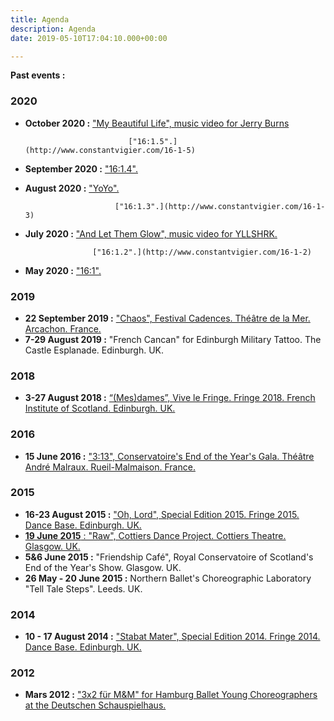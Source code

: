 ```yaml
---
title: Agenda
description: Agenda
date: 2019-05-10T17:04:10.000+00:00

---
```

**Past events :**

### 2020

* **October 2020 :** ["My Beautiful Life", music video for Jerry Burns](http://www.constantvigier.com/mybeautifullife)

                             ["16:1.5".](http://www.constantvigier.com/16-1-5)
* **September 2020 :** ["16:1.4".](http://www.constantvigier.com/16-1-4)
* **August 2020 :** ["YoYo".](http://www.constantvigier.com/yoyo)

                          ["16:1.3".](http://www.constantvigier.com/16-1-3)
* **July 2020 :** ["And Let Them Glow", music video for YLLSHRK.](http://www.constantvigier.com/andletthemglow)

                     ["16:1.2".](http://www.constantvigier.com/16-1-2)
* **May 2020 :** ["16:1".](http://www.constantvigier.com/16-1)

### 2019

* **22 September 2019 :** ["Chaos", Festival Cadences. Théâtre de la Mer. Arcachon. France.](http://www.constantvigier.com/chaos)
* **7-29 August 2019 :** "French Cancan" for Edinburgh Military Tattoo. The Castle Esplanade. Edinburgh. UK.

### 2018

* **3-27 August 2018 :** [“(Mes)dames”, Vive le Fringe. Fringe 2018. French Institute of Scotland. Edinburgh. UK.](http://www.constantvigier.com/mesdames)

### 2016

* **15 June 2016 :** ["3:13", Conservatoire's End of the Year's Gala. Théâtre André Malraux. Rueil-Malmaison. France.](http://www.constantvigier.com/313)

### 2015

* **16-23 August 2015 :** ["Oh, Lord", Special Edition 2015. Fringe 2015. Dance Base. Edinburgh. UK.](http://www.constantvigier.com/oh-lord)
* [**19 June 2015** : "Raw", Cottiers Dance Project. Cottiers Theatre. Glasgow. UK.](http://www.constantvigier.com/raw)
* **5&6 June 2015 :** "Friendship Café", Royal Conservatoire of Scotland's End of the Year's Show. Glasgow. UK.
* **26 May - 20 June 2015 :** Northern Ballet's Choreographic Laboratory "Tell Tale Steps". Leeds. UK.

### 2014

* **10 - 17 August 2014 :** ["Stabat Mater", Special Edition 2014. Fringe 2014. Dance Base. Edinburgh. UK.](http://www.constantvigier.com/stabat-mater)

### 2012

* **Mars 2012 :** ["3x2 für M&M" for Hamburg Ballet Young Choreographers at the Deutschen Schauspielhaus.](http://www.constantvigier.com/creations-1-1)